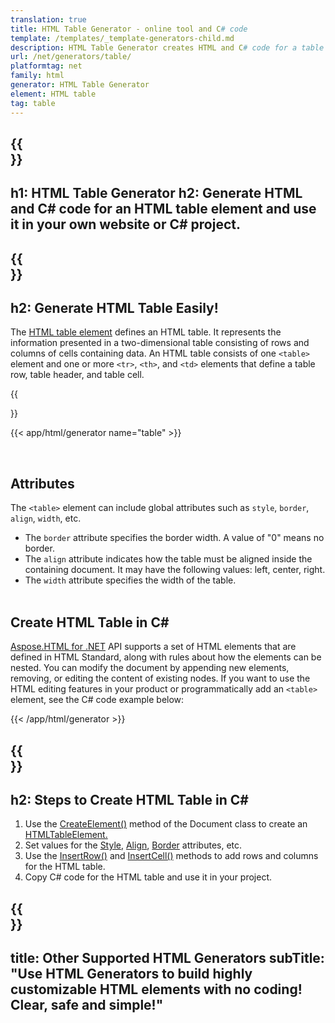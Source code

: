 ```yaml
---
translation: true
title: HTML Table Generator - online tool and C# code
template: /templates/_template-generators-child.md
description: HTML Table Generator creates HTML and C# code for a table element. You can generate code and use it in your own website or C# project.
url: /net/generators/table/
platformtag: net
family: html
generator: HTML Table Generator
element: HTML table
tag: table
---
```


{{<section banner>}}
---
h1: HTML Table Generator
h2: Generate HTML and C# code for an HTML table element and use it in your own website or C# project.
---

{{<section overview>}}
---
h2: Generate HTML Table Easily!
---

The [HTML table element](https://html.spec.whatwg.org/multipage/tables.html#the-table-element) defines an HTML table. It represents the information presented in a two-dimensional table consisting of rows and columns of cells containing data. An HTML table consists of one `<table>` element and one or more `<tr>`, `<th>`, and `<td>` elements that  define a table row, table header, and table cell.

{{<section plugin>}}

{{< app/html/generator name="table" >}}

<br>
<h2> Attributes </h2>

The `<table>` element can include global attributes such as `style`, `border`, `align`, `width`, etc.

 - The `border` attribute specifies the border width. A value of "0" means no border.
 - The `align` attribute indicates how the table must be aligned inside the containing document. It may have the following values: left, center, right.
 - The `width` attribute specifies the width of the table. 
 <br><br>

<h2> Create HTML Table in C#</h2>

[Aspose.HTML for .NET](/html/{{lang.url-fragment}}net/) API supports a set of HTML elements that are defined in HTML Standard, along with rules about how the elements can be nested. You can modify the document by appending new elements, removing, or editing the content of existing nodes. If you want to use the HTML editing features in your product or programmatically add an `<table>` element, see the C# code example below:

{{< /app/html/generator >}}

{{<section steps>}}
---
h2: Steps to Create HTML Table in C#
---

1.  Use the [CreateElement()](https://reference.aspose.com/html/net/aspose.html.dom/document/createelement/) method of the Document class to create an [HTMLTableElement.](https://reference.aspose.com/html/net/aspose.html/htmltableelement/)
2. Set values for the [Style](https://reference.aspose.com/html/net/aspose.html/htmlelement/style/), [Align](https://reference.aspose.com/html/net/aspose.html/htmltableelement/align/), [Border](https://reference.aspose.com/html/net/aspose.html/htmltableelement/border/) attributes, etc.
3. Use the [InsertRow()](https://reference.aspose.com/html/net/aspose.html/htmltableelement/insertrow/) and [InsertCell()](https://reference.aspose.com/html/net/aspose.html/htmltablerowelement/insertcell/) methods to add rows and columns for the HTML table.
3. Copy C# code for the HTML table and use it in your project.

{{<section other-generators>}}
---
title: Other Supported HTML Generators
subTitle: "Use HTML Generators to build highly customizable HTML elements with no coding! Clear, safe and simple!"
---
